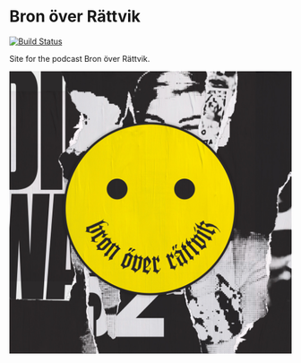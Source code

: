 # Bron över Rättvik
[![Build Status](https://api.travis-ci.org/bronoverrattvik/bronoverrattvik.github.io.svg?branch=master)](https://travis-ci.org/bronoverrattvik/bronoverrattvik.github.io)

Site for the podcast Bron över Rättvik.

<img src="b/image.jpg" />
